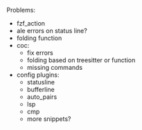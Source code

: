 Problems:
  - fzf_action
  - ale errors on status line?
  - folding function
  - coc:
    - fix errors
    - folding based on treesitter or function
    - missing commands
  - config plugins:
    - statusline
    - bufferline
    - auto_pairs
    - lsp
    - cmp
    - more snippets?
